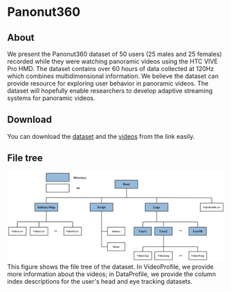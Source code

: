 # Panonut360

## About
We present the Panonut360 dataset of 50 users (25 males and 25 females) recorded while they were watching panoramic videos using the HTC VIVE Pro HMD. The dataset contains over 60 hours of data collected at 120Hz which combines multidimensional information. We believe the dataset can provide resource for exploring user behavior in panoramic videos. The dataset will hopefully enable researchers to develop adaptive streaming systems for panoramic videos.

## Download
You can download the [dataset](https://drive.google.com/drive/folders/1g85yjNeFpTD_R6mMyQk9hy7oQrWaRiE_)  and the [videos](https://drive.google.com/drive/folders/1Nmi7QxqnQ7srXQXIQxdYWd1PV72-WMHm) from the link easily.

## File tree
![alt text](img/_.png)
This figure shows the file tree of the dataset. In VideoProfile, we provide more information about the videos; in DataProfile, we provide the column index descriptions for the user's head and eye tracking datasets.